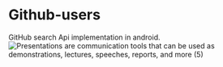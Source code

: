 # Github-users
GitHub search Api implementation in android. 
![Presentations are communication tools that can be used as demonstrations, lectures, speeches, reports, and more  (5)](https://user-images.githubusercontent.com/51732590/185935235-ae6105de-fa17-4bb7-967a-64d43432f728.png)
